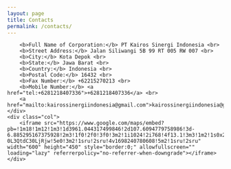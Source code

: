 ```yaml
---
layout: page
title: Contacts
permalink: /contacts/
---
```


<div class="row">
    <div class="col">

        <b>Full Name of Corporation:</b> PT Kairos Sinergi Indonesia <br>
        <b>Street Address:</b> Jalan Siliwangi 5B 99 RT 005 RW 007 <br>
        <b>City:</b> Kota Depok <br>
        <b>State:</b> Jawa Barat <br>
        <b>Country:</b> Indonesia <br>
        <b>Postal Code:</b> 16432 <br>
        <b>Fax Number:</b> +62215270213 <br>
        <b>Mobile Number:</b> <a href="tel:+6281218407336">+6281218407336</a> <br>
        <a href="mailto:kairossinergiindonesia@gmail.com">kairossinergiindonesia@gmail.com</a>
    </div>
    <div class="col">
        <iframe src="https://www.google.com/maps/embed?pb=!1m18!1m12!1m3!1d3961.044317499846!2d107.6094779758986!3d-6.885295167375928!2m3!1f0!2f0!3f0!3m2!1i1024!2i768!4f13.1!3m3!1m2!1s0x2e68e6f85b76d981%3A0x8552a33ea134275c!2zSmwuIFNpbGl3YW5naSBOby41LCBSVy4wMSwgSGVnYXJtYW5haCwgS2VjLiBDaWRhZGFwLCBLb3RhIEJhbmR1bmcsIEphd2EgQmFyYXQgNDAxNDEsINCY0L3QtNC-0L3QtdC30LjRjw!5e0!3m2!1sru!2sru!4v1698240780608!5m2!1sru!2sru" width="600" height="450" style="border:0;" allowfullscreen="" loading="lazy" referrerpolicy="no-referrer-when-downgrade"></iframe>
    </div>
</div>
